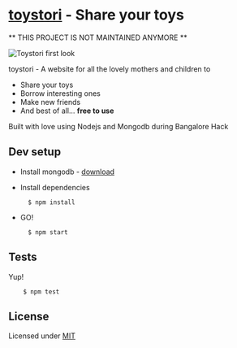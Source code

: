 # [toystori][2] - Share your toys

** THIS PROJECT IS NOT MAINTAINED ANYMORE **

![Toystori first look](http://farm8.staticflickr.com/7377/12921336544_5ff493b3e7_c.jpg)


toystori - A website for all the lovely mothers and children to

* Share your toys
* Borrow interesting ones
* Make new friends
* And best of all... **free to use**

Built with love using Nodejs and Mongodb during Bangalore Hack

## Dev setup

* Install mongodb - [download](http://www.mongodb.org/downloads)

* Install dependencies

        $ npm install

* GO!

        $ npm start

## Tests
    
Yup!

        $ npm test

## License

Licensed under [MIT][1]

[1]: https://github.com/caulagi/toystori/blob/master/LICENSE.mit
[2]: http://www.toystori.com
